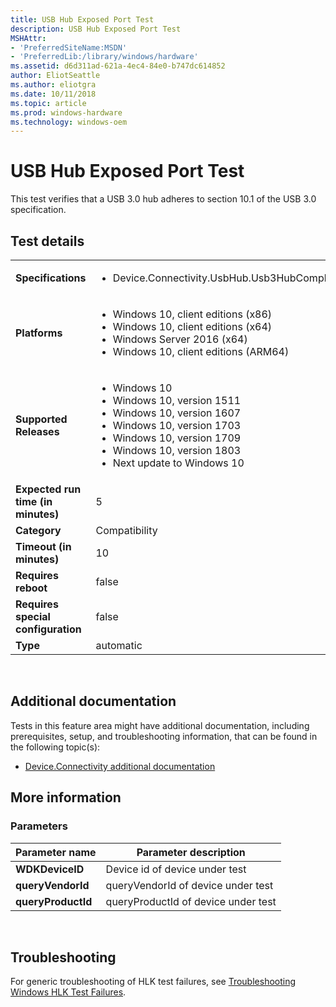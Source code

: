 ```yaml
---
title: USB Hub Exposed Port Test
description: USB Hub Exposed Port Test
MSHAttr:
- 'PreferredSiteName:MSDN'
- 'PreferredLib:/library/windows/hardware'
ms.assetid: d6d311ad-621a-4ec4-84e0-b747dc614852
author: EliotSeattle
ms.author: eliotgra
ms.date: 10/11/2018
ms.topic: article
ms.prod: windows-hardware
ms.technology: windows-oem
---
```


# <span id="p_hlk_test.68f6e04f-4b7f-4548-9562-db9d46105554"></span>USB Hub Exposed Port Test


This test verifies that a USB 3.0 hub adheres to section 10.1 of the USB 3.0 specification.

## Test details
|||
|---|---|
| **Specifications**  | <ul><li>Device.Connectivity.UsbHub.Usb3HubCompliesWithUsb3Spec</li></ul> |  
| **Platforms**   | <ul><li>Windows 10, client editions (x86)</li><li>Windows 10, client editions (x64)</li><li>Windows Server 2016 (x64)</li><li>Windows 10, client editions (ARM64)</li></ul> |
| **Supported Releases** | <ul><li>Windows 10</li><li>Windows 10, version 1511</li><li>Windows 10, version 1607</li><li>Windows 10, version 1703</li><li>Windows 10, version 1709</li><li>Windows 10, version 1803</li><li>Next update to Windows 10</li></ul> |
|**Expected run time (in minutes)**| 5 |
|**Category**| Compatibility |
|**Timeout (in minutes)**| 10 |
|**Requires reboot**| false |
|**Requires special configuration**| false |
|**Type**| automatic |

 

## <span id="Additional_documentation"></span><span id="additional_documentation"></span><span id="ADDITIONAL_DOCUMENTATION"></span>Additional documentation


Tests in this feature area might have additional documentation, including prerequisites, setup, and troubleshooting information, that can be found in the following topic(s):

-   [Device.Connectivity additional documentation](device-connectivity-additional-documentation.md)

## <span id="More_information"></span><span id="more_information"></span><span id="MORE_INFORMATION"></span>More information


### <span id="Parameters"></span><span id="parameters"></span><span id="PARAMETERS"></span>Parameters

| Parameter name     | Parameter description               |
|--------------------|-------------------------------------|
| **WDKDeviceID**    | Device id of device under test      |
| **queryVendorId**  | queryVendorId of device under test  |
| **queryProductId** | queryProductId of device under test |

 

## <span id="Troubleshooting"></span><span id="troubleshooting"></span><span id="TROUBLESHOOTING"></span>Troubleshooting


For generic troubleshooting of HLK test failures, see [Troubleshooting Windows HLK Test Failures](..\user\troubleshooting-windows-hlk-test-failures.md).

 

 






